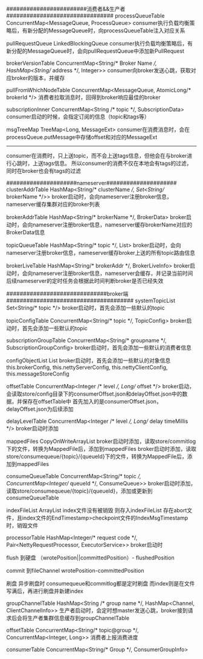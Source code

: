 ########################消费者&&生产者################################
processQueueTable  
ConcurrentMap<MessageQueue, ProcessQueue>
consumer执行负载均衡策略后，有新分配的MessageQueue时，向processQueueTable注入对应关系


pullRequestQueue
LinkedBlockingQueue<PullRequest> 
consumer执行负载均衡策略后，有新分配的MessageQueue时，会向pullRequestQueue中添加新PullRequest


brokerVersionTable
ConcurrentMap<String/* Broker Name */, HashMap<String/* address */, Integer>> 
consumer向broker发送心跳，获取对应broker的版本，并缓存


pullFromWhichNodeTable
ConcurrentMap<MessageQueue, AtomicLong/* brokerId */>
消费者拉取消息时，回得到broker响应最佳的broker


subscriptionInner
ConcurrentMap<String /* topic */, SubscriptionData>
consumer启动的时候，会指定订阅的信息（topic和tags等）


msgTreeMap
TreeMap<Long, MessageExt>
consumer在消费消息时，会在processQueue.putMessage中存储offset和对应的MessageExt







--------------------------------------------------------------------
consumer在消费时，只上送topic，而不会上送tags信息，但他会在与broker进行心跳时，上送tags信息。
所以consumer的消费不仅在本地会有tags的过滤，同时在broker也会有tags的过滤


#####################nameserver#####################
clusterAddrTable
HashMap<String/* clusterName */, Set<String/* brokerName */>>
broker启动时，会向nameserver注册broker信息，nameserver缓存集群对应的broker列表



brokerAddrTable
HashMap<String/* brokerName */, BrokerData> 
broker启动时，会向nameserver注册broker信息，nameserver缓存brokerName对应的BrokerData信息


topicQueueTable
HashMap<String/* topic */, List<QueueData>>
broker启动时，会向nameserver注册broker信息，nameserver缓存broker上送的所有topic路由信息


brokerLiveTable
HashMap<String/* brokerAddr */, BrokerLiveInfo>
broker启动时，会向nameserver注册broker信息，nameserver会缓存，并记录当前时间
后续nameserver的定时任务会根据此时间判断broker是否已经失效



##############################broker端######################################
systemTopicList
Set<String/* topic */> 
broker启动时，首先会添加一些默认的topic


topicConfigTable
ConcurrentMap<String/* topic */, TopicConfig> 
broker启动时，首先会添加一些默认的topic


subscriptionGroupTable
ConcurrentMap<String/* groupname */, SubscriptionGroupConfig> 
broker启动时，首先会添加一些默认的消费者信息


configObjectList
List<Object> 
broker启动时，首先会添加一些默认的对象信息this.brokerConfig, this.nettyServerConfig, this.nettyClientConfig, this.messageStoreConfig


offsetTable
ConcurrentMap<Integer /* level */, Long/* offset */> 
broker启动，会读取store/config目录下的consumerOffset.json和delayOffset.json中的数据，并保存在offsetTable中
首先加入的是consumerOffset.json，delayOffset.json为后续添加


delayLevelTable
ConcurrentMap<Integer /* level */, Long/* delay timeMillis */> 
broker启动时添加


mappedFiles
CopyOnWriteArrayList<MappedFile> 
broker启动时添加，读取store/commitlog下的文件，转换为MappedFile后，添加到mappedFiles
broker启动时添加，读取store/consumequeue/{topic}/{queueId}下的文件，转换为MappedFile后，添加到mappedFiles


consumeQueueTable
ConcurrentMap<String/* topic */, ConcurrentMap<Integer/* queueId */, ConsumeQueue>> 
broker启动时添加，读取store/consumequeue/{topic}/{queueId}，添加或更新到consumeQueueTable


indexFileList
ArrayList<IndexFile>
index文件没有被销毁   则存入indexFileList
存在abort文件，且index文件的EndTimestamp>checkpoint文件的IndexMsgTimestamp时，销毁文件


processorTable
HashMap<Integer/* request code */, Pair<NettyRequestProcessor, ExecutorService>>
broker启动时


flush
到硬盘            （wrotePosition||committedPosition）- flushedPosition


commit
到fileChannel     wrotePosition-committedPosition



刷盘
异步刷盘时   consumequeue和commitlog都是定时刷盘   而index则是在文件写满后，再进行刷盘并新建index


groupChannelTable
HashMap<String /* group name */, HashMap<Channel, ClientChannelInfo>> 
生产者启动时，会定时想master发送心跳，broker接到请求后会将生产者集群信息缓存到groupChannelTable


offsetTable
ConcurrentMap<String/* topic@group */, ConcurrentMap<Integer, Long>>
消费者上报消费进度


consumerTable
ConcurrentMap<String/* Group */, ConsumerGroupInfo>

